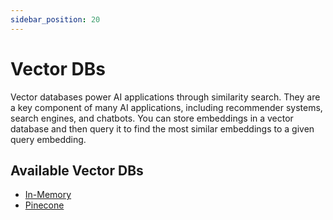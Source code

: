```yaml
---
sidebar_position: 20
---
```


# Vector DBs

Vector databases power AI applications through similarity search. They are a key component of many AI applications, including recommender systems, search engines, and chatbots. You can store embeddings in a vector database and then query it to find the most similar embeddings to a given query embedding.

## Available Vector DBs

- [In-Memory](/integration/vector-db/in-memory)
- [Pinecone](/integration/vector-db/pinecone)
